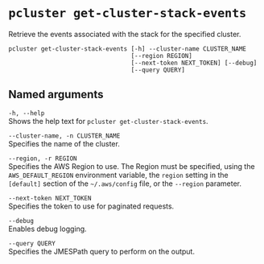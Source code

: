 # `pcluster get-cluster-stack-events`<a name="pcluster.get-cluster-stack-events-v3"></a>

Retrieve the events associated with the stack for the specified cluster\.

```
pcluster get-cluster-stack-events [-h] --cluster-name CLUSTER_NAME
                                  [--region REGION]
                                  [--next-token NEXT_TOKEN] [--debug]
                                  [--query QUERY]
```

## Named arguments<a name="pcluster-v3.get-cluster-stack-events.namedargs"></a>

`-h, --help`  
Shows the help text for `pcluster get-cluster-stack-events`\.

`--cluster-name, -n CLUSTER_NAME`  
Specifies the name of the cluster\.

`--region, -r REGION`  
Specifies the AWS Region to use\. The Region must be specified, using the `AWS_DEFAULT_REGION` environment variable, the `region` setting in the `[default]` section of the `~/.aws/config` file, or the `--region` parameter\.

`--next-token NEXT_TOKEN`  
Specifies the token to use for paginated requests\.

`--debug`  
Enables debug logging\.

`--query QUERY`  
Specifies the JMESPath query to perform on the output\.